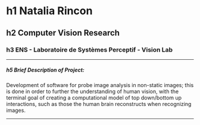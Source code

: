 # h1 Natalia Rincon

## h2 Computer Vision Research

### h3 ENS - Laboratoire de Systèmes Perceptif - Vision Lab 

---

##### h5 Brief Description of Project:

Development of software for probe image analysis in non-static images; this is done in order to further the understanding of human vision, with the terminal goal of
creating a computational model of top down/bottom up interactions, such as those the
human brain reconstructs when recognizing images.

---